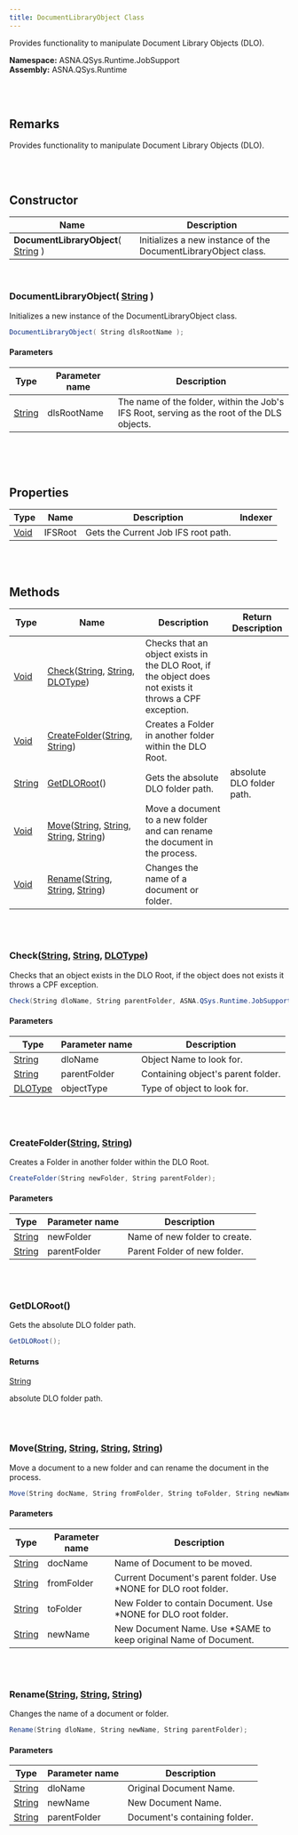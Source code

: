 ```yaml
---
title: DocumentLibraryObject Class
---
```


Provides functionality to manipulate Document Library Objects (DLO).

**Namespace:** ASNA.QSys.Runtime.JobSupport <br/>
**Assembly:** ASNA.QSys.Runtime

<br>
<br>

## Remarks

Provides functionality to manipulate Document Library Objects (DLO).

[//]: # ($$TODO: Complete the Remarks section.)

<br>
<br>

## Constructor

| Name |  Description 
| --- | --- 
| **DocumentLibraryObject**( [String](https://docs.microsoft.com/en-us/dotnet/api/system.string) ) | Initializes a new instance of the DocumentLibraryObject class.

<br>

### DocumentLibraryObject( [String](https://docs.microsoft.com/en-us/dotnet/api/system.string) )

Initializes a new instance of the DocumentLibraryObject class.

```cs
DocumentLibraryObject( String dlsRootName );
```

#### Parameters

| Type | Parameter name | Description
| --- | --- | ---
| [String](https://docs.microsoft.com/en-us/dotnet/api/system.string) | dlsRootName | The name of the folder, within the Job's IFS Root, serving as the root of the DLS objects. 

<br>


<br>
<br>

## Properties

| Type | Name | Description | Indexer
| --- | --- | --- | --- 
| [Void](https://docs.microsoft.com/en-us/dotnet/api/system.void) | IFSRoot | Gets the Current Job IFS root path. | 

<br>
<br>

## Methods

| Type | Name | Description | Return Description 
| --- | --- | --- | --- 
| [Void](https://docs.microsoft.com/en-us/dotnet/api/system.void) | [Check](#checkstring-string-dlotype)([String](https://docs.microsoft.com/en-us/dotnet/api/system.string), [String](https://docs.microsoft.com/en-us/dotnet/api/system.string), [DLOType](/reference/asna-qsys-runtime/job-support/dlo-type.html)) | Checks that an object exists in the DLO Root, if the object does not exists it throws a CPF exception. | 
| [Void](https://docs.microsoft.com/en-us/dotnet/api/system.void) | [CreateFolder](#createfolderstring-string)([String](https://docs.microsoft.com/en-us/dotnet/api/system.string), [String](https://docs.microsoft.com/en-us/dotnet/api/system.string)) | Creates a Folder in another folder within the DLO Root. | 
| [String](https://docs.microsoft.com/en-us/dotnet/api/system.string) | [GetDLORoot](#getdloroot)() | Gets the absolute DLO folder path. | absolute DLO folder path.
| [Void](https://docs.microsoft.com/en-us/dotnet/api/system.void) | [Move](#movestring-string-string-string)([String](https://docs.microsoft.com/en-us/dotnet/api/system.string), [String](https://docs.microsoft.com/en-us/dotnet/api/system.string), [String](https://docs.microsoft.com/en-us/dotnet/api/system.string), [String](https://docs.microsoft.com/en-us/dotnet/api/system.string)) | Move a document to a new folder and can rename the document in the process. | 
| [Void](https://docs.microsoft.com/en-us/dotnet/api/system.void) | [Rename](#renamestring-string-string)([String](https://docs.microsoft.com/en-us/dotnet/api/system.string), [String](https://docs.microsoft.com/en-us/dotnet/api/system.string), [String](https://docs.microsoft.com/en-us/dotnet/api/system.string)) | Changes the name of a document or folder. | 

<br>
<br>

### Check([String](https://docs.microsoft.com/en-us/dotnet/api/system.string), [String](https://docs.microsoft.com/en-us/dotnet/api/system.string), [DLOType](/reference/asna-qsys-runtime/job-support/dlo-type.html))

Checks that an object exists in the DLO Root, if the object does not exists it throws a CPF exception.

```cs
Check(String dloName, String parentFolder, ASNA.QSys.Runtime.JobSupport.DLOType objectType);
```

#### Parameters

| Type | Parameter name | Description
| --- | --- | ---
| [String](https://docs.microsoft.com/en-us/dotnet/api/system.string) | dloName | Object Name to look for. 
| [String](https://docs.microsoft.com/en-us/dotnet/api/system.string) | parentFolder | Containing object's parent folder. 
| [DLOType](/reference/asna-qsys-runtime/job-support/dlo-type.html) | objectType | Type of object to look for. 


<br>
<br>

### CreateFolder([String](https://docs.microsoft.com/en-us/dotnet/api/system.string), [String](https://docs.microsoft.com/en-us/dotnet/api/system.string))

Creates a Folder in another folder within the DLO Root.

```cs
CreateFolder(String newFolder, String parentFolder);
```

#### Parameters

| Type | Parameter name | Description
| --- | --- | ---
| [String](https://docs.microsoft.com/en-us/dotnet/api/system.string) | newFolder | Name of new folder to create. 
| [String](https://docs.microsoft.com/en-us/dotnet/api/system.string) | parentFolder | Parent Folder of new folder. 


<br>
<br>

### GetDLORoot()

Gets the absolute DLO folder path.

```cs
GetDLORoot();
```

#### Returns

[String](https://docs.microsoft.com/en-us/dotnet/api/system.string)

absolute DLO folder path.


<br>
<br>

### Move([String](https://docs.microsoft.com/en-us/dotnet/api/system.string), [String](https://docs.microsoft.com/en-us/dotnet/api/system.string), [String](https://docs.microsoft.com/en-us/dotnet/api/system.string), [String](https://docs.microsoft.com/en-us/dotnet/api/system.string))

Move a document to a new folder and can rename the document in the process.

```cs
Move(String docName, String fromFolder, String toFolder, String newName);
```

#### Parameters

| Type | Parameter name | Description
| --- | --- | ---
| [String](https://docs.microsoft.com/en-us/dotnet/api/system.string) | docName | Name of Document to be moved. 
| [String](https://docs.microsoft.com/en-us/dotnet/api/system.string) | fromFolder | Current Document's parent folder. Use *NONE for DLO root folder. 
| [String](https://docs.microsoft.com/en-us/dotnet/api/system.string) | toFolder | New Folder to contain Document. Use *NONE for DLO root folder. 
| [String](https://docs.microsoft.com/en-us/dotnet/api/system.string) | newName | New Document Name. Use *SAME to keep original Name of Document. 


<br>
<br>

### Rename([String](https://docs.microsoft.com/en-us/dotnet/api/system.string), [String](https://docs.microsoft.com/en-us/dotnet/api/system.string), [String](https://docs.microsoft.com/en-us/dotnet/api/system.string))

Changes the name of a document or folder.

```cs
Rename(String dloName, String newName, String parentFolder);
```

#### Parameters

| Type | Parameter name | Description
| --- | --- | ---
| [String](https://docs.microsoft.com/en-us/dotnet/api/system.string) | dloName | Original Document Name. 
| [String](https://docs.microsoft.com/en-us/dotnet/api/system.string) | newName | New Document Name. 
| [String](https://docs.microsoft.com/en-us/dotnet/api/system.string) | parentFolder | Document's containing folder. 


<br>
<br>

